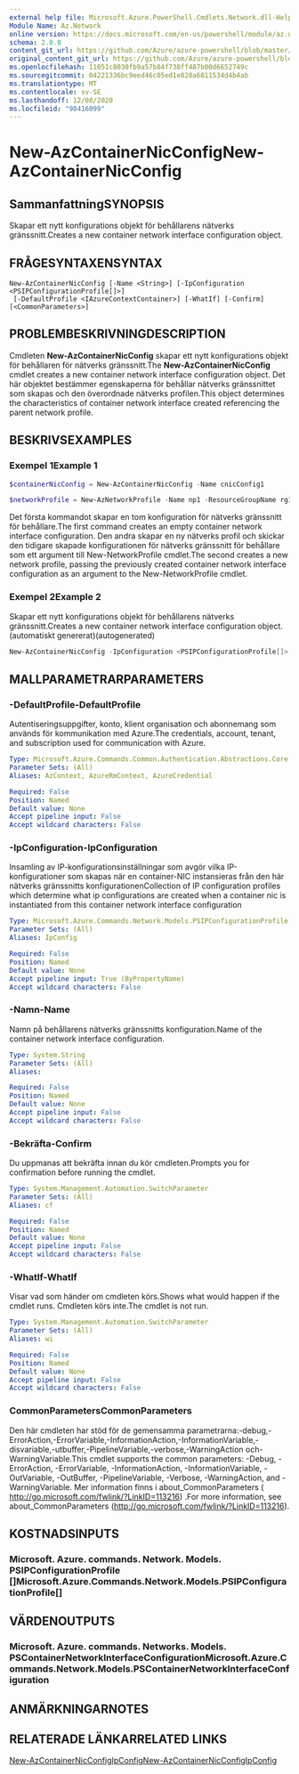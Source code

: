 ```yaml
---
external help file: Microsoft.Azure.PowerShell.Cmdlets.Network.dll-Help.xml
Module Name: Az.Network
online version: https://docs.microsoft.com/en-us/powershell/module/az.network/new-AzContainerNicconfig
schema: 2.0.0
content_git_url: https://github.com/Azure/azure-powershell/blob/master/src/Network/Network/help/New-AzContainerNicConfig.md
original_content_git_url: https://github.com/Azure/azure-powershell/blob/master/src/Network/Network/help/New-AzContainerNicConfig.md
ms.openlocfilehash: 11051c8030fb9a57b84f738ff487b00d6652749c
ms.sourcegitcommit: 04221336bc9eed46c05ed1e828a6811534d4b4ab
ms.translationtype: MT
ms.contentlocale: sv-SE
ms.lasthandoff: 12/08/2020
ms.locfileid: "98416099"
---
```

# <span data-ttu-id="e00dd-101">New-AzContainerNicConfig</span><span class="sxs-lookup"><span data-stu-id="e00dd-101">New-AzContainerNicConfig</span></span>

## <span data-ttu-id="e00dd-102">Sammanfattning</span><span class="sxs-lookup"><span data-stu-id="e00dd-102">SYNOPSIS</span></span>
<span data-ttu-id="e00dd-103">Skapar ett nytt konfigurations objekt för behållarens nätverks gränssnitt.</span><span class="sxs-lookup"><span data-stu-id="e00dd-103">Creates a new container network interface configuration object.</span></span>

## <span data-ttu-id="e00dd-104">FRÅGESYNTAXEN</span><span class="sxs-lookup"><span data-stu-id="e00dd-104">SYNTAX</span></span>

```
New-AzContainerNicConfig [-Name <String>] [-IpConfiguration <PSIPConfigurationProfile[]>]
 [-DefaultProfile <IAzureContextContainer>] [-WhatIf] [-Confirm] [<CommonParameters>]
```

## <span data-ttu-id="e00dd-105">PROBLEMBESKRIVNING</span><span class="sxs-lookup"><span data-stu-id="e00dd-105">DESCRIPTION</span></span>
<span data-ttu-id="e00dd-106">Cmdleten **New-AzContainerNicConfig** skapar ett nytt konfigurations objekt för behållaren för nätverks gränssnitt.</span><span class="sxs-lookup"><span data-stu-id="e00dd-106">The **New-AzContainerNicConfig** cmdlet creates a new container network interface configuration object.</span></span> <span data-ttu-id="e00dd-107">Det här objektet bestämmer egenskaperna för behållar nätverks gränssnittet som skapas och den överordnade nätverks profilen.</span><span class="sxs-lookup"><span data-stu-id="e00dd-107">This object determines the characteristics of container network interface created referencing the parent network profile.</span></span>

## <span data-ttu-id="e00dd-108">BESKRIVS</span><span class="sxs-lookup"><span data-stu-id="e00dd-108">EXAMPLES</span></span>

### <span data-ttu-id="e00dd-109">Exempel 1</span><span class="sxs-lookup"><span data-stu-id="e00dd-109">Example 1</span></span>
```powershell
$containerNicConfig = New-AzContainerNicConfig -Name cnicConfig1

$networkProfile = New-AzNetworkProfile -Name np1 -ResourceGroupName rg1 -Location westus -ContainerNetworkInterfaceConfiguration $containerNicConfig
```

<span data-ttu-id="e00dd-110">Det första kommandot skapar en tom konfiguration för nätverks gränssnitt för behållare.</span><span class="sxs-lookup"><span data-stu-id="e00dd-110">The first command creates an empty container network interface configuration.</span></span> <span data-ttu-id="e00dd-111">Den andra skapar en ny nätverks profil och skickar den tidigare skapade konfigurationen för nätverks gränssnitt för behållare som ett argument till New-NetworkProfile cmdlet.</span><span class="sxs-lookup"><span data-stu-id="e00dd-111">The second creates a new network profile, passing the previously created container network interface configuration as an argument to the New-NetworkProfile cmdlet.</span></span>

### <span data-ttu-id="e00dd-112">Exempel 2</span><span class="sxs-lookup"><span data-stu-id="e00dd-112">Example 2</span></span>

<span data-ttu-id="e00dd-113">Skapar ett nytt konfigurations objekt för behållarens nätverks gränssnitt.</span><span class="sxs-lookup"><span data-stu-id="e00dd-113">Creates a new container network interface configuration object.</span></span> <span data-ttu-id="e00dd-114">(automatiskt genererat)</span><span class="sxs-lookup"><span data-stu-id="e00dd-114">(autogenerated)</span></span>

<!-- Aladdin Generated Example -->
```powershell
New-AzContainerNicConfig -IpConfiguration <PSIPConfigurationProfile[]> -Name cnic
```

## <span data-ttu-id="e00dd-115">MALLPARAMETRAR</span><span class="sxs-lookup"><span data-stu-id="e00dd-115">PARAMETERS</span></span>

### <span data-ttu-id="e00dd-116">-DefaultProfile</span><span class="sxs-lookup"><span data-stu-id="e00dd-116">-DefaultProfile</span></span>
<span data-ttu-id="e00dd-117">Autentiseringsuppgifter, konto, klient organisation och abonnemang som används för kommunikation med Azure.</span><span class="sxs-lookup"><span data-stu-id="e00dd-117">The credentials, account, tenant, and subscription used for communication with Azure.</span></span>

```yaml
Type: Microsoft.Azure.Commands.Common.Authentication.Abstractions.Core.IAzureContextContainer
Parameter Sets: (All)
Aliases: AzContext, AzureRmContext, AzureCredential

Required: False
Position: Named
Default value: None
Accept pipeline input: False
Accept wildcard characters: False
```

### <span data-ttu-id="e00dd-118">-IpConfiguration</span><span class="sxs-lookup"><span data-stu-id="e00dd-118">-IpConfiguration</span></span>
<span data-ttu-id="e00dd-119">Insamling av IP-konfigurationsinställningar som avgör vilka IP-konfigurationer som skapas när en container-NIC instansieras från den här nätverks gränssnitts konfigurationen</span><span class="sxs-lookup"><span data-stu-id="e00dd-119">Collection of IP configuration profiles which determine what ip configurations are created when a container nic is instantiated from this container network interface configuration</span></span>

```yaml
Type: Microsoft.Azure.Commands.Network.Models.PSIPConfigurationProfile[]
Parameter Sets: (All)
Aliases: IpConfig

Required: False
Position: Named
Default value: None
Accept pipeline input: True (ByPropertyName)
Accept wildcard characters: False
```

### <span data-ttu-id="e00dd-120">-Namn</span><span class="sxs-lookup"><span data-stu-id="e00dd-120">-Name</span></span>
<span data-ttu-id="e00dd-121">Namn på behållarens nätverks gränssnitts konfiguration.</span><span class="sxs-lookup"><span data-stu-id="e00dd-121">Name of the container network interface configuration.</span></span>

```yaml
Type: System.String
Parameter Sets: (All)
Aliases:

Required: False
Position: Named
Default value: None
Accept pipeline input: False
Accept wildcard characters: False
```

### <span data-ttu-id="e00dd-122">-Bekräfta</span><span class="sxs-lookup"><span data-stu-id="e00dd-122">-Confirm</span></span>
<span data-ttu-id="e00dd-123">Du uppmanas att bekräfta innan du kör cmdleten.</span><span class="sxs-lookup"><span data-stu-id="e00dd-123">Prompts you for confirmation before running the cmdlet.</span></span>

```yaml
Type: System.Management.Automation.SwitchParameter
Parameter Sets: (All)
Aliases: cf

Required: False
Position: Named
Default value: None
Accept pipeline input: False
Accept wildcard characters: False
```

### <span data-ttu-id="e00dd-124">-WhatIf</span><span class="sxs-lookup"><span data-stu-id="e00dd-124">-WhatIf</span></span>
<span data-ttu-id="e00dd-125">Visar vad som händer om cmdleten körs.</span><span class="sxs-lookup"><span data-stu-id="e00dd-125">Shows what would happen if the cmdlet runs.</span></span>
<span data-ttu-id="e00dd-126">Cmdleten körs inte.</span><span class="sxs-lookup"><span data-stu-id="e00dd-126">The cmdlet is not run.</span></span>

```yaml
Type: System.Management.Automation.SwitchParameter
Parameter Sets: (All)
Aliases: wi

Required: False
Position: Named
Default value: None
Accept pipeline input: False
Accept wildcard characters: False
```

### <span data-ttu-id="e00dd-127">CommonParameters</span><span class="sxs-lookup"><span data-stu-id="e00dd-127">CommonParameters</span></span>
<span data-ttu-id="e00dd-128">Den här cmdleten har stöd för de gemensamma parametrarna:-debug,-ErrorAction,-ErrorVariable,-InformationAction,-InformationVariable,-disvariable,-utbuffer,-PipelineVariable,-verbose,-WarningAction och-WarningVariable.</span><span class="sxs-lookup"><span data-stu-id="e00dd-128">This cmdlet supports the common parameters: -Debug, -ErrorAction, -ErrorVariable, -InformationAction, -InformationVariable, -OutVariable, -OutBuffer, -PipelineVariable, -Verbose, -WarningAction, and -WarningVariable.</span></span> <span data-ttu-id="e00dd-129">Mer information finns i about_CommonParameters ( http://go.microsoft.com/fwlink/?LinkID=113216) .</span><span class="sxs-lookup"><span data-stu-id="e00dd-129">For more information, see about_CommonParameters (http://go.microsoft.com/fwlink/?LinkID=113216).</span></span>

## <span data-ttu-id="e00dd-130">KOSTNADS</span><span class="sxs-lookup"><span data-stu-id="e00dd-130">INPUTS</span></span>

### <span data-ttu-id="e00dd-131">Microsoft. Azure. commands. Network. Models. PSIPConfigurationProfile []</span><span class="sxs-lookup"><span data-stu-id="e00dd-131">Microsoft.Azure.Commands.Network.Models.PSIPConfigurationProfile[]</span></span>

## <span data-ttu-id="e00dd-132">VÄRDEN</span><span class="sxs-lookup"><span data-stu-id="e00dd-132">OUTPUTS</span></span>

### <span data-ttu-id="e00dd-133">Microsoft. Azure. commands. Networks. Models. PSContainerNetworkInterfaceConfiguration</span><span class="sxs-lookup"><span data-stu-id="e00dd-133">Microsoft.Azure.Commands.Network.Models.PSContainerNetworkInterfaceConfiguration</span></span>

## <span data-ttu-id="e00dd-134">ANMÄRKNINGAR</span><span class="sxs-lookup"><span data-stu-id="e00dd-134">NOTES</span></span>

## <span data-ttu-id="e00dd-135">RELATERADE LÄNKAR</span><span class="sxs-lookup"><span data-stu-id="e00dd-135">RELATED LINKS</span></span>

[<span data-ttu-id="e00dd-136">New-AzContainerNicConfigIpConfig</span><span class="sxs-lookup"><span data-stu-id="e00dd-136">New-AzContainerNicConfigIpConfig</span></span>](./New-AzContainerNicConfigIpConfig.md)
